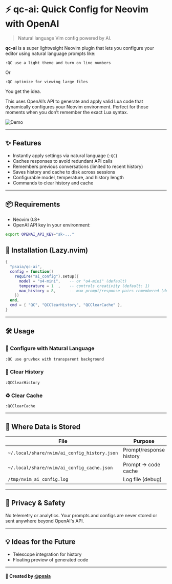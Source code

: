 # ⚡️ qc-ai: Quick Config for Neovim with OpenAI

> Natural language Vim config powered by AI.

**qc-ai** is a super lightweight Neovim plugin that lets you configure your editor using natural language prompts like:

```vim
:QC use a light theme and turn on line numbers
```

Or

```vim
:QC optimize for viewing large files
```

You get the idea.

This uses OpenAI’s API to generate and apply valid Lua code that dynamically configures your Neovim environment. Perfect for those moments when you don’t remember the exact Lua syntax.

![Demo](./demo.gif)

---

## ✨ Features

* Instantly apply settings via natural language (`:QC`)
* Caches responses to avoid redundant API calls
* Remembers previous conversations (limited to recent history)
* Saves history and cache to disk across sessions
* Configurable model, temperature, and history length
* Commands to clear history and cache

---

## 📦 Requirements

* Neovim 0.8+
* OpenAI API key in your environment:

```sh
export OPENAI_API_KEY="sk-..."
```

## 🚀 Installation (Lazy.nvim)

```lua
{
  "psaia/qc-ai",
  config = function()
    require("ai_config").setup({
      model = "o4-mini",    -- or "o4-mini" (default)
      temperature = 1  ,    -- controls creativity (default: 1)
      max_history = 8,      -- max prompt/response pairs remembered (default: 8)
    })
  end,
  cmd = { "QC", "QCClearHistory", "QCClearCache" },
}
```

---

## 🛠 Usage

### 🧠 Configure with Natural Language

```vim
:QC use gruvbox with transparent background
```

### 🔄 Clear History

```vim
:QCClearHistory
```

### ♻️ Clear Cache

```vim
:QCClearCache
```

---

## 📂 Where Data is Stored

| File                                         | Purpose                 |
| -------------------------------------------- | ----------------------- |
| `~/.local/share/nvim/ai_config_history.json` | Prompt/response history |
| `~/.local/share/nvim/ai_config_cache.json`   | Prompt → code cache     |
| `/tmp/nvim_ai_config.log`                    | Log file (debug)        |

---

## 🔐 Privacy & Safety

No telemetry or analytics. Your prompts and configs are never stored or sent anywhere beyond OpenAI's API.

---

## 💡 Ideas for the Future

* Telescope integration for history
* Floating preview of generated code

---

#### 🖤 Created by [@psaia](https://github.com/psaia)

